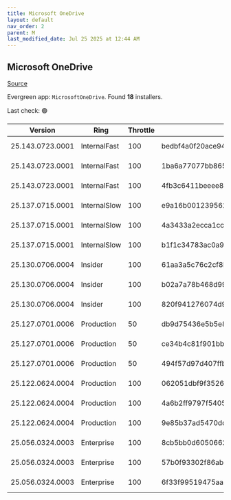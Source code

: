 ```yaml
---
title: Microsoft OneDrive
layout: default
nav_order: 2
parent: M
last_modified_date: Jul 25 2025 at 12:44 AM
---
```


## Microsoft OneDrive

[Source](https://onedrive.live.com/)

Evergreen app: `MicrosoftOneDrive`. Found **18** installers.

Last check: 🟢

| Version          | Ring         | Throttle | Sha256                                                           | Architecture | Type | URI                                                                                                                                                                  |
| ---------------- | ------------ | -------- | ---------------------------------------------------------------- | ------------ | ---- | -------------------------------------------------------------------------------------------------------------------------------------------------------------------- |
| 25.143.0723.0001 | InternalFast | 100      | bedbf4a0f20ace94defe45a5059edc3dc4c6e36b338c2e3944725844ab53bf3a | ARM64        | exe  | [https://oneclient.sfx.ms/Win/Installers/25.143.0723.0001/arm64/OneDriveSetup.exe](https://oneclient.sfx.ms/Win/Installers/25.143.0723.0001/arm64/OneDriveSetup.exe) |
| 25.143.0723.0001 | InternalFast | 100      | 1ba6a77077bb865b6c8c22e5ada1099680f52b4dc4c01a46cadcaf769a55ca6f | x64          | exe  | [https://oneclient.sfx.ms/Win/Installers/25.143.0723.0001/amd64/OneDriveSetup.exe](https://oneclient.sfx.ms/Win/Installers/25.143.0723.0001/amd64/OneDriveSetup.exe) |
| 25.143.0723.0001 | InternalFast | 100      | 4fb3c6411beeee89f9a214d21216013d56ca451757681f88489f7fb8d2c756e4 | x86          | exe  | [https://oneclient.sfx.ms/Win/Installers/25.143.0723.0001/OneDriveSetup.exe](https://oneclient.sfx.ms/Win/Installers/25.143.0723.0001/OneDriveSetup.exe)             |
| 25.137.0715.0001 | InternalSlow | 100      | e9a16b00123956210e8dbfe151af31895a839d3921d5704ad881f81fbdc1ec9b | ARM64        | exe  | [https://oneclient.sfx.ms/Win/Installers/25.137.0715.0001/arm64/OneDriveSetup.exe](https://oneclient.sfx.ms/Win/Installers/25.137.0715.0001/arm64/OneDriveSetup.exe) |
| 25.137.0715.0001 | InternalSlow | 100      | 4a3433a2ecca1cc2fb943e862d8248ba09eac49a83734176677ce7d27e3c9c6d | x64          | exe  | [https://oneclient.sfx.ms/Win/Installers/25.137.0715.0001/amd64/OneDriveSetup.exe](https://oneclient.sfx.ms/Win/Installers/25.137.0715.0001/amd64/OneDriveSetup.exe) |
| 25.137.0715.0001 | InternalSlow | 100      | b1f1c34783ac0a98b97e979544cd889ac6f42e4ad0110d6593d4f3ba6b289f46 | x86          | exe  | [https://oneclient.sfx.ms/Win/Installers/25.137.0715.0001/OneDriveSetup.exe](https://oneclient.sfx.ms/Win/Installers/25.137.0715.0001/OneDriveSetup.exe)             |
| 25.130.0706.0004 | Insider      | 100      | 61aa3a5c76c2cf8b21f88cc3ab790eb3b73988818d04d4383093f684b70a2589 | ARM64        | exe  | [https://oneclient.sfx.ms/Win/Installers/25.130.0706.0004/arm64/OneDriveSetup.exe](https://oneclient.sfx.ms/Win/Installers/25.130.0706.0004/arm64/OneDriveSetup.exe) |
| 25.130.0706.0004 | Insider      | 100      | b02a7a78b468d99aa1077fa6deeb48e422a3a9d37e076340bffbf0bd7d91c88e | x64          | exe  | [https://oneclient.sfx.ms/Win/Installers/25.130.0706.0004/amd64/OneDriveSetup.exe](https://oneclient.sfx.ms/Win/Installers/25.130.0706.0004/amd64/OneDriveSetup.exe) |
| 25.130.0706.0004 | Insider      | 100      | 820f941276074d927fb521f20215c4454abd71c69382dd894cc161e82ca95da8 | x86          | exe  | [https://oneclient.sfx.ms/Win/Installers/25.130.0706.0004/OneDriveSetup.exe](https://oneclient.sfx.ms/Win/Installers/25.130.0706.0004/OneDriveSetup.exe)             |
| 25.127.0701.0006 | Production   | 50       | db9d75436e5b5e8cd5677fdbd2db73ddaca3eabcc8685cdbdbae7e327402b42d | ARM64        | exe  | [https://oneclient.sfx.ms/Win/Installers/25.127.0701.0006/arm64/OneDriveSetup.exe](https://oneclient.sfx.ms/Win/Installers/25.127.0701.0006/arm64/OneDriveSetup.exe) |
| 25.127.0701.0006 | Production   | 50       | ce34b4c81f901bbcad4249f8a7544830a85fa2c4384554d520e31bf769772514 | x64          | exe  | [https://oneclient.sfx.ms/Win/Installers/25.127.0701.0006/amd64/OneDriveSetup.exe](https://oneclient.sfx.ms/Win/Installers/25.127.0701.0006/amd64/OneDriveSetup.exe) |
| 25.127.0701.0006 | Production   | 50       | 494f57d97d407ffbdd107b52aed8b81bb2c1a9fca6f2d07eb2590b2985a1be52 | x86          | exe  | [https://oneclient.sfx.ms/Win/Installers/25.127.0701.0006/OneDriveSetup.exe](https://oneclient.sfx.ms/Win/Installers/25.127.0701.0006/OneDriveSetup.exe)             |
| 25.122.0624.0004 | Production   | 100      | 062051dbf9f3526d928a0bf28d7f89a76f883322113d8c210bfa47ee991336a8 | ARM64        | exe  | [https://oneclient.sfx.ms/Win/Installers/25.122.0624.0004/arm64/OneDriveSetup.exe](https://oneclient.sfx.ms/Win/Installers/25.122.0624.0004/arm64/OneDriveSetup.exe) |
| 25.122.0624.0004 | Production   | 100      | 4a6b2ff9797f540521a39f9ea527533577f737e703fdccd4a8f8fb3a3ee01f63 | x64          | exe  | [https://oneclient.sfx.ms/Win/Installers/25.122.0624.0004/amd64/OneDriveSetup.exe](https://oneclient.sfx.ms/Win/Installers/25.122.0624.0004/amd64/OneDriveSetup.exe) |
| 25.122.0624.0004 | Production   | 100      | 9e85b37ad5470dcacb4b1f47eab477983e2ec957a85bc7c874182d973c5e7127 | x86          | exe  | [https://oneclient.sfx.ms/Win/Installers/25.122.0624.0004/OneDriveSetup.exe](https://oneclient.sfx.ms/Win/Installers/25.122.0624.0004/OneDriveSetup.exe)             |
| 25.056.0324.0003 | Enterprise   | 100      | 8cb5bb0d6050662f0c1a469bab1809d00b68f6e31006a688d6f59c52adeefcf2 | ARM64        | exe  | [https://oneclient.sfx.ms/Win/Installers/25.056.0324.0003/arm64/OneDriveSetup.exe](https://oneclient.sfx.ms/Win/Installers/25.056.0324.0003/arm64/OneDriveSetup.exe) |
| 25.056.0324.0003 | Enterprise   | 100      | 57b0f93302f86abe533e26df3b402eb5bb0cf51bb1fb4eeff7e1da4b78f13af1 | x64          | exe  | [https://oneclient.sfx.ms/Win/Installers/25.056.0324.0003/amd64/OneDriveSetup.exe](https://oneclient.sfx.ms/Win/Installers/25.056.0324.0003/amd64/OneDriveSetup.exe) |
| 25.056.0324.0003 | Enterprise   | 100      | 6f33f99519475aa6cabebd306f336afea4ad15dfc19f226fd550a146ea1ca53e | x86          | exe  | [https://oneclient.sfx.ms/Win/Installers/25.056.0324.0003/OneDriveSetup.exe](https://oneclient.sfx.ms/Win/Installers/25.056.0324.0003/OneDriveSetup.exe)             |

